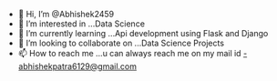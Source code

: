 - 👋 Hi, I’m @Abhishek2459
- 👀 I’m interested in ...Data Science
- 🌱 I’m currently learning ...Api development using Flask and Django
- 💞️ I’m looking to collaborate on ...Data Science Projects
- 📫 How to reach me ...u can always reach me on my mail id -abhishekpatra6129@gmail.com

<!---
Abhishek2459/Abhishek2459 is a ✨ special ✨ repository because its `README.md` (this file) appears on your GitHub profile.
You can click the Preview link to take a look at your changes.
--->
